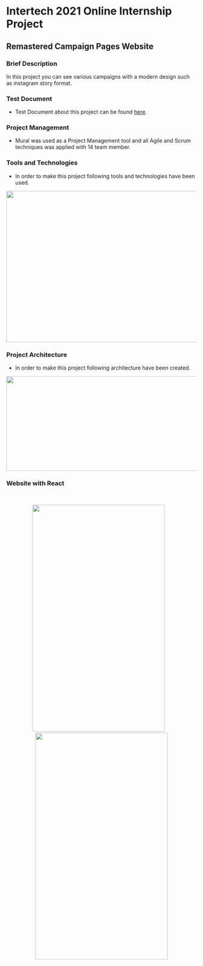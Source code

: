 # Intertech 2021 Online Internship Project

## Remastered Campaign Pages Website

### Brief Description

In this project you can see various campaigns with a modern design such as instagram story format.

### Test Document
- Test Document about this project can be found [here](https://drive.google.com/file/d/1m343qRKDmUkNIw2NdI3gWRXzRJl66Llm/view?usp=sharing).

### Project Management
- Mural was used as a Project Management tool and all Agile and Scrum techniques was applied with 14 team member.

### Tools and Technologies

- In order to make this project following tools and technologies have been used.

<p align="center">
  <img width="700" height="400" src="https://i.ibb.co/2qmZwrC/teks.png">
</p>

### Project Architecture

- In order to make this project following architecture have been created.

<p align="center">
  <img width="1100" height="250" src="https://i.ibb.co/HKZm3Sz/backend.jpg">
</p>

### Website with React
<br>
<p align="center">
  <img width="350" height="600" src="https://i.ibb.co/WWw0VTx/test2.jpg">
  &nbsp;&nbsp;&nbsp;
  <img width="350" height="600" src="https://i.ibb.co/YDWTQB0/test3.jpg">
</p>
